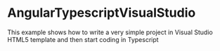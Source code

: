 # AngularTypescriptVisualStudio
This example shows how to write a very simple project in Visual Studio HTML5 template and then start coding in Typescript
